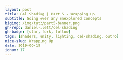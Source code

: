 ```yaml
---
layout: post
title: Cel Shading | Part 5 - Wrapping Up
subtitle: Going over any unexplored concepts
bigimg: /img/tut2/part5-banner.png
gh-repo: daniel-ilett/cel-shading
gh-badge: [star, fork, follow]
tags: [shaders, unity, lighting, cel-shading, outro]
nice-slug: Wrapping Up
date: 2019-06-19
idnum: 17
---
```

